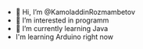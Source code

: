 - 👋 Hi, I’m @KamoladdinRozmambetov
- 👀 I’m interested in programm
- 🌱 I’m currently learning Java
- I'm learning Arduino right now

<!---
KamoladdinRozmambetov/KamoladdinRozmambetov is a ✨ special ✨ repository because its `README.md` (this file) appears on your GitHub profile.
You can click the Preview link to take a look at your changes.
--->
